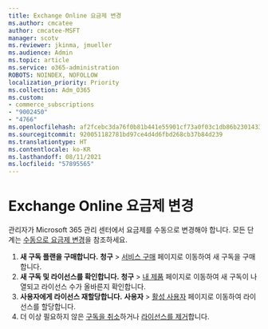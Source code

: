 ```yaml
---
title: Exchange Online 요금제 변경
ms.author: cmcatee
author: cmcatee-MSFT
manager: scotv
ms.reviewer: jkinma, jmueller
ms.audience: Admin
ms.topic: article
ms.service: o365-administration
ROBOTS: NOINDEX, NOFOLLOW
localization_priority: Priority
ms.collection: Adm_O365
ms.custom:
- commerce_subscriptions
- "9002450"
- "4766"
ms.openlocfilehash: af2fcebc3da76f0b81b441e55901cf73a0f03c1db86b23014332673d77cde88e
ms.sourcegitcommit: 920051182781bd97ce4d4d6fbd268cb37b84d239
ms.translationtype: HT
ms.contentlocale: ko-KR
ms.lasthandoff: 08/11/2021
ms.locfileid: "57895565"
---
```

# <a name="change-exchange-online-plans"></a>Exchange Online 요금제 변경

관리자가 Microsoft 365 관리 센터에서 요금제를 수동으로 변경해야 합니다. 모든 단계는 [수동으로 요금제 변경](https://docs.microsoft.com/microsoft-365/commerce/subscriptions/change-plans-manually)을 참조하세요.

1. **새 구독 플랜을 구매합니다.** **청구** > [서비스 구매](https://go.microsoft.com/fwlink/p/?linkid=868433) 페이지로 이동하여 새 구독을 구매합니다.
2. **새 구독 및 라이선스를 확인합니다.** **청구** > [내 제품](https://go.microsoft.com/fwlink/p/?linkid=842054) 페이지로 이동하여 새 구독이 나열되고 라이선스 수가 올바른지 확인합니다.
3. **사용자에게 라이선스 재할당합니다.** **사용자** > [활성 사용자](https://go.microsoft.com/fwlink/p/?linkid=834822) 페이지로 이동하여 라이선스를 할당합니다.
4. 더 이상 필요하지 않은 [구독을 취소](https://docs.microsoft.com/microsoft-365/commerce/subscriptions/cancel-your-subscription)하거나 [라이선스를 제거](https://docs.microsoft.com/microsoft-365/commerce/licenses/buy-licenses)합니다.